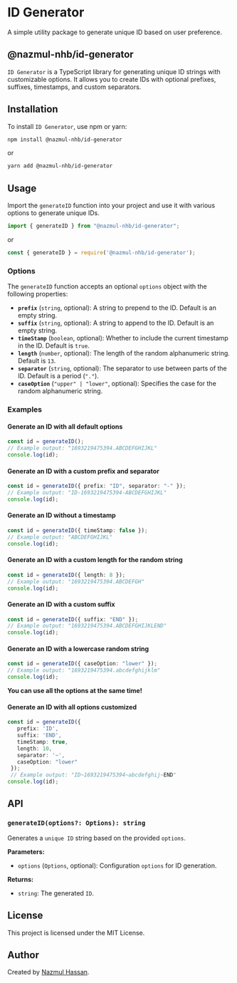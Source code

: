 # ID Generator

A simple utility package to generate unique ID based on user preference.

## @nazmul-nhb/id-generator

`ID Generator` is a TypeScript library for generating unique ID strings with customizable options. It allows you to create IDs with optional prefixes, suffixes, timestamps, and custom separators.

## Installation

To install `ID Generator`, use npm or yarn:

```bash
npm install @nazmul-nhb/id-generator
```

or

```bash
yarn add @nazmul-nhb/id-generator
```

## Usage

Import the `generateID` function into your project and use it with various options to generate unique IDs.

```typescript
import { generateID } from "@nazmul-nhb/id-generator";
```

or

```javascript
const { generateID } = require('@nazmul-nhb/id-generator');
```

### Options

The `generateID` function accepts an optional `options` object with the following properties:

- **`prefix`** (`string`, optional): A string to prepend to the ID. Default is an empty string.
- **`suffix`** (`string`, optional): A string to append to the ID. Default is an empty string.
- **`timeStamp`** (`boolean`, optional): Whether to include the current timestamp in the ID. Default is `true`.
- **`length`** (`number`, optional): The length of the random alphanumeric string. Default is `13`.
- **`separator`** (`string`, optional): The separator to use between parts of the ID. Default is a period (`"."`).
- **`caseOption`** (`"upper" | "lower"`, optional): Specifies the case for the random alphanumeric string.

### Examples

#### Generate an ID with all default options

```typescript
const id = generateID();
// Example output: "1693219475394.ABCDEFGHIJKL"
console.log(id);
```

#### Generate an ID with a custom prefix and separator

```typescript
const id = generateID({ prefix: "ID", separator: "-" });
// Example output: "ID-1693219475394-ABCDEFGHIJKL"
console.log(id);
```

#### Generate an ID without a timestamp

```typescript
const id = generateID({ timeStamp: false });
// Example output: "ABCDEFGHIJKL"
console.log(id);
```

#### Generate an ID with a custom length for the random string

```typescript
const id = generateID({ length: 8 });
// Example output: "1693219475394.ABCDEFGH"
console.log(id);
```

#### Generate an ID with a custom suffix

```typescript
const id = generateID({ suffix: "END" });
// Example output: "1693219475394.ABCDEFGHIJKLEND"
console.log(id);
```

#### Generate an ID with a lowercase random string

```typescript
const id = generateID({ caseOption: "lower" });
// Example output: "1693219475394.abcdefghijklm"
console.log(id);
```

**You can use all the options at the same time!**

#### Generate an ID with all options customized

```typescript
const id = generateID({
   prefix: 'ID',
   suffix: 'END',
   timeStamp: true,
   length: 10,
   separator: '~',
   caseOption: "lower"
 });
 // Example output: "ID~1693219475394~abcdefghij~END"
console.log(id);
```

## API

### `generateID(options?: Options): string`

Generates a `unique ID` string based on the provided `options`.

**Parameters:**

- `options` (`Options`, optional): Configuration `options` for ID generation.

**Returns:**

- `string`: The generated `ID`.

## License

This project is licensed under the MIT License.

## Author

Created by [Nazmul Hassan](https://github.com/nazmul-nhb).
